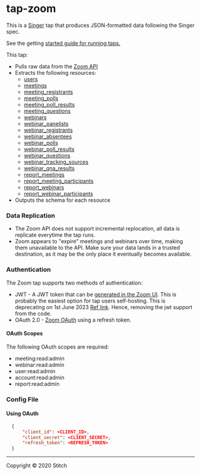 # tap-zoom

This is a [Singer](https://www.singer.io/) tap that produces JSON-formatted data following the Singer spec.

See the getting [started guide for running taps.](https://github.com/singer-io/getting-started/blob/master/docs/RUNNING_AND_DEVELOPING.md#running-singer-with-python)

This tap:

- Pulls raw data from the [Zoom API](https://marketplace.zoom.us/docs/api-reference/introduction)
- Extracts the following resources:
  - [users](https://developers.zoom.us/docs/api/rest/reference/zoom-api/methods/#operation/users)
  - [meetings](https://developers.zoom.us/docs/api/rest/reference/zoom-api/methods/#operation/meeting)
  - [meeting_registrants](https://developers.zoom.us/docs/api/rest/reference/zoom-api/methods/#operation/meetingRegistrants)
  - [meeting_polls](https://developers.zoom.us/docs/api/rest/reference/zoom-api/methods/#operation/meetingPolls)
  - [meeting_poll_results](https://developers.zoom.us/docs/api/rest/reference/zoom-api/methods/#operation/listPastMeetingPolls)
  - [meeting_questions](https://developers.zoom.us/docs/api/rest/reference/zoom-api/methods/#operation/meetingRegistrantsQuestionsGet)
  - [webinars](https://developers.zoom.us/docs/api/rest/reference/zoom-api/methods/#operation/webinar)
  - [webinar_panelists](https://developers.zoom.us/docs/api/rest/reference/zoom-api/methods/#operation/webinarPanelists)
  - [webinar_registrants](https://developers.zoom.us/docs/api/rest/reference/zoom-api/methods/#operation/webinarRegistrants)
  - [webinar_absentees](https://developers.zoom.us/docs/api/rest/reference/zoom-api/methods/#operation/webinarAbsentees)
  - [webinar_polls](https://developers.zoom.us/docs/api/rest/reference/zoom-api/methods/#operation/webinarPolls)
  - [webinar_poll_results](https://developers.zoom.us/docs/api/rest/reference/zoom-api/methods/#operation/listPastWebinarPollResults)
  - [webinar_questions](https://developers.zoom.us/docs/api/rest/reference/zoom-api/methods/#operation/webinarRegistrantsQuestionsGet)
  - [webinar_tracking_sources](https://developers.zoom.us/docs/api/rest/reference/zoom-api/methods/#operation/getTrackingSources)
  - [webinar_qna_results](https://developers.zoom.us/docs/api/rest/reference/zoom-api/methods/#operation/listPastWebinarQA)
  - [report_meetings](https://developers.zoom.us/docs/api/rest/reference/zoom-api/methods/#operation/reportMeetingDetails)
  - [report_meeting_participants](https://developers.zoom.us/docs/api/rest/reference/zoom-api/methods/#operation/reportMeetingParticipants)
  - [report_webinars](https://developers.zoom.us/docs/api/rest/reference/zoom-api/methods/#operation/reportWebinarDetails)
  - [report_webinar_participants](https://developers.zoom.us/docs/api/rest/reference/zoom-api/methods/#operation/reportWebinarParticipants)
- Outputs the schema for each resource

### Data Replication

- The Zoom API does not support incremental replocation, all data is replicate everytime the tap runs.
- Zoom appears to "expire" meetings and webinars over time, making them unavailable to the API. Make sure your data lands in a trusted destination, as it may be the only place it eventually becomes available.

### Authentication

The Zoom tap supports two methods of authentication:
- JWT - A JWT token that can be [generated in the Zoom UI](https://marketplace.zoom.us/docs/guides/auth/jwt). This is probably the easiest option for tap users self-hosting. This is deprecating on 1st June 2023 [Ref link](https://developers.zoom.us/docs/platform/auth/jwt/). Hence, removing the jwt support from the code.
- OAuth 2.0 - [Zoom OAuth](https://marketplace.zoom.us/docs/guides/auth/oauth) using a refresh token.

#### OAuth Scopes

The following OAuth scopes are required:
- meeting:read:admin
- webinar:read:admin
- user:read:admin
- account:read:admin
- report:read:admin

### Config File

#### Using OAuth

```json
  {
      "client_id": <CLIENT_ID>,
      "client_secret": <CLIENT_SECRET>,
      "refresh_token": <REFRESH_TOKEN>
  }
  ```

---

Copyright &copy; 2020 Stitch
